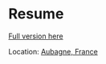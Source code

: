 # Resume

[Full version here](http://www.linkedin.com/pub/gawen-arab/5/ab7/2a8)

Location: [Aubagne, France](https://maps.google.com/maps?q=Aubagne%2C+France)

